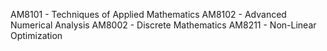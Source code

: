 AM8101 - Techniques of Applied Mathematics
AM8102 - Advanced Numerical Analysis
AM8002 - Discrete Mathematics
AM8211 - Non-Linear Optimization
